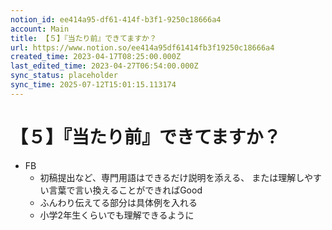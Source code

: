 ```yaml
---
notion_id: ee414a95-df61-414f-b3f1-9250c18666a4
account: Main
title: 【５】『当たり前』できてますか？
url: https://www.notion.so/ee414a95df61414fb3f19250c18666a4
created_time: 2023-04-17T08:25:00.000Z
last_edited_time: 2023-04-27T06:54:00.000Z
sync_status: placeholder
sync_time: 2025-07-12T15:01:15.113174
---
```

# 【５】『当たり前』できてますか？

- FB
  - 初稿提出など、専門用語はできるだけ説明を添える、
または理解しやすい言葉で言い換えることができればGood
  - ふんわり伝えてる部分は具体例を入れる
  - 小学2年生くらいでも理解できるように